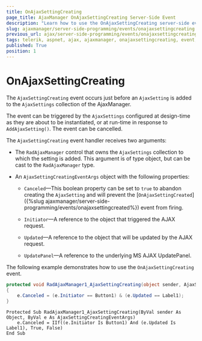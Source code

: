 ```yaml
---
title: OnAjaxSettingCreating
page_title: AjaxManager OnAjaxSettingCreating Server-Side Event
description: "Learn how to use the OnAjaxSettingCreating server-side event when working with Telerik UI for ASP.NET AJAX."
slug: ajaxmanager/server-side-programming/events/onajaxsettingcreating
previous_url: ajax/server-side-programming/events/onajaxsettingcreating
tags: telerik, aspnet, ajax, ajaxmanager, onajaxsettingcreating, event, serverside, programming
published: True
position: 1
---
```


# OnAjaxSettingCreating

The `AjaxSettingCreating` event occurs just before an `AjaxSetting` is added to the `AjaxSettings` collection of the AjaxManager. 

The event can be triggered by the `AjaxSettings` configured at design-time as they are about to be instantiated, or at run-time in response to `AddAjaxSetting()`. The event can be cancelled.

The `AjaxSettingCreating` event handler receives two arguments:

* The `RadAjaxManager` control that owns the `AjaxSettings` collection to which the setting is added. This argument is of type object, but can be cast to the `RadAjaxManager` type.

* An `AjaxSettingCreatingEventArgs` object with the following properties:

    * `Canceled`&mdash;This boolean property can be set to `true` to abandon creating the `AjaxSetting` and will prevent the [`OnAjaxSettingCreated`]({%slug ajaxmanager/server-side-programming/events/onajaxsettingcreated%}) event from firing.

    * `Initiator`&mdash;A reference to the object that triggered the AJAX request.

    * `Updated`&mdash;A reference to the object that will be updated by the AJAX request.

    * `UpdatePanel`&mdash;A reference to the underlying MS AJAX UpdatePanel.


The following example demonstrates how to use the `OnAjaxSettingCreating` event.

````C#
protected void RadAjaxManager1_AjaxSettingCreating(object sender, AjaxSettingCreatingEventArgs e)
{
	e.Canceled = (e.Initiator == Button1) & (e.Updated == Label1);
}			
````
````VB
Protected Sub RadAjaxManager1_AjaxSettingCreating(ByVal sender As Object, ByVal e As AjaxSettingCreatingEventArgs)
	e.Canceled = IIf((e.Initiator Is Button1) And (e.Updated Is Label1), True, False)
End Sub
````

